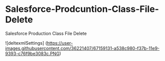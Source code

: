 # Salesforce-Prodcuntion-Class-File-Delete
Salesforce Production Class File Delete

![deltexmlSettings] (https://user-images.githubusercontent.com/36221407/67159131-a538c980-f37b-11e9-9393-c76f9be3083c.PNG)
